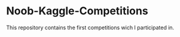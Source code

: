 # Noob-Kaggle-Competitions

This repository contains the first competitions wich I participated in.
